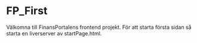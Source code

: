 # FP_First
 
Välkomna till FinansPortalens frontend projekt. För att starta första sidan så starta en liverserver av startPage.html. 
